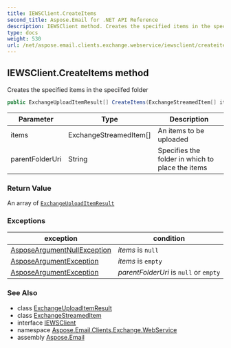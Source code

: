 ```yaml
---
title: IEWSClient.CreateItems
second_title: Aspose.Email for .NET API Reference
description: IEWSClient method. Creates the specified items in the speciifed folder
type: docs
weight: 530
url: /net/aspose.email.clients.exchange.webservice/iewsclient/createitems/
---
```

## IEWSClient.CreateItems method

Creates the specified items in the speciifed folder

```csharp
public ExchangeUploadItemResult[] CreateItems(ExchangeStreamedItem[] items, string parentFolderUri)
```

| Parameter | Type | Description |
| --- | --- | --- |
| items | ExchangeStreamedItem[] | An items to be uploaded |
| parentFolderUri | String | Specifies the folder in which to place the items |

### Return Value

An array of [`ExchangeUploadItemResult`](../../exchangeuploaditemresult/)

### Exceptions

| exception | condition |
| --- | --- |
| [AsposeArgumentNullException](../../../aspose.email/asposeargumentnullexception/) | *items* is `null` |
| [AsposeArgumentException](../../../aspose.email/asposeargumentexception/) | *items* is `empty` |
| [AsposeArgumentException](../../../aspose.email/asposeargumentexception/) | *parentFolderUri* is `null` or `empty` |

### See Also

* class [ExchangeUploadItemResult](../../exchangeuploaditemresult/)
* class [ExchangeStreamedItem](../../exchangestreameditem/)
* interface [IEWSClient](../)
* namespace [Aspose.Email.Clients.Exchange.WebService](../../iewsclient/)
* assembly [Aspose.Email](../../../)


